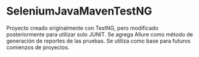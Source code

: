 # SeleniumJavaMavenTestNG
Proyecto creado originalmente con TestNG, pero modificado posteriormente para utilizar solo JUNIT.
Se agrega Allure como método de generación de reportes de las pruebas. 
Se utiliza como base para futuros comienzos de proyectos.
